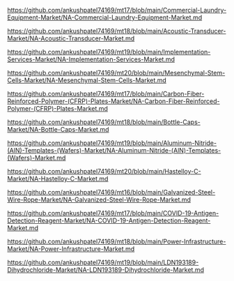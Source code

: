 <p><a href="https://github.com/ankushpatel74169/mt17/blob/main/Commercial-Laundry-Equipment-Market/NA-Commercial-Laundry-Equipment-Market.md">https://github.com/ankushpatel74169/mt17/blob/main/Commercial-Laundry-Equipment-Market/NA-Commercial-Laundry-Equipment-Market.md</a></p><p><a href="https://github.com/ankushpatel74169/mt18/blob/main/Acoustic-Transducer-Market/NA-Acoustic-Transducer-Market.md">https://github.com/ankushpatel74169/mt18/blob/main/Acoustic-Transducer-Market/NA-Acoustic-Transducer-Market.md</a></p><p><a href="https://github.com/ankushpatel74169/mt19/blob/main/Implementation-Services-Market/NA-Implementation-Services-Market.md">https://github.com/ankushpatel74169/mt19/blob/main/Implementation-Services-Market/NA-Implementation-Services-Market.md</a></p><p><a href="https://github.com/ankushpatel74169/mt20/blob/main/Mesenchymal-Stem-Cells-Market/NA-Mesenchymal-Stem-Cells-Market.md">https://github.com/ankushpatel74169/mt20/blob/main/Mesenchymal-Stem-Cells-Market/NA-Mesenchymal-Stem-Cells-Market.md</a></p><p><a href="https://github.com/ankushpatel74169/mt17/blob/main/Carbon-Fiber-Reinforced-Polymer-(CFRP)-Plates-Market/NA-Carbon-Fiber-Reinforced-Polymer-(CFRP)-Plates-Market.md">https://github.com/ankushpatel74169/mt17/blob/main/Carbon-Fiber-Reinforced-Polymer-(CFRP)-Plates-Market/NA-Carbon-Fiber-Reinforced-Polymer-(CFRP)-Plates-Market.md</a></p><p><a href="https://github.com/ankushpatel74169/mt18/blob/main/Bottle-Caps-Market/NA-Bottle-Caps-Market.md">https://github.com/ankushpatel74169/mt18/blob/main/Bottle-Caps-Market/NA-Bottle-Caps-Market.md</a></p><p><a href="https://github.com/ankushpatel74169/mt19/blob/main/Aluminum-Nitride-(AlN)-Templates-(Wafers)-Market/NA-Aluminum-Nitride-(AlN)-Templates-(Wafers)-Market.md">https://github.com/ankushpatel74169/mt19/blob/main/Aluminum-Nitride-(AlN)-Templates-(Wafers)-Market/NA-Aluminum-Nitride-(AlN)-Templates-(Wafers)-Market.md</a></p><p><a href="https://github.com/ankushpatel74169/mt20/blob/main/Hastelloy-C-Market/NA-Hastelloy-C-Market.md">https://github.com/ankushpatel74169/mt20/blob/main/Hastelloy-C-Market/NA-Hastelloy-C-Market.md</a></p><p><a href="https://github.com/ankushpatel74169/mt16/blob/main/Galvanized-Steel-Wire-Rope-Market/NA-Galvanized-Steel-Wire-Rope-Market.md">https://github.com/ankushpatel74169/mt16/blob/main/Galvanized-Steel-Wire-Rope-Market/NA-Galvanized-Steel-Wire-Rope-Market.md</a></p><p><a href="https://github.com/ankushpatel74169/mt17/blob/main/COVID-19-Antigen-Detection-Reagent-Market/NA-COVID-19-Antigen-Detection-Reagent-Market.md">https://github.com/ankushpatel74169/mt17/blob/main/COVID-19-Antigen-Detection-Reagent-Market/NA-COVID-19-Antigen-Detection-Reagent-Market.md</a></p><p><a href="https://github.com/ankushpatel74169/mt18/blob/main/Power-Infrastructure-Market/NA-Power-Infrastructure-Market.md">https://github.com/ankushpatel74169/mt18/blob/main/Power-Infrastructure-Market/NA-Power-Infrastructure-Market.md</a></p><p><a href="https://github.com/ankushpatel74169/mt19/blob/main/LDN193189-Dihydrochloride-Market/NA-LDN193189-Dihydrochloride-Market.md">https://github.com/ankushpatel74169/mt19/blob/main/LDN193189-Dihydrochloride-Market/NA-LDN193189-Dihydrochloride-Market.md</a></p>
